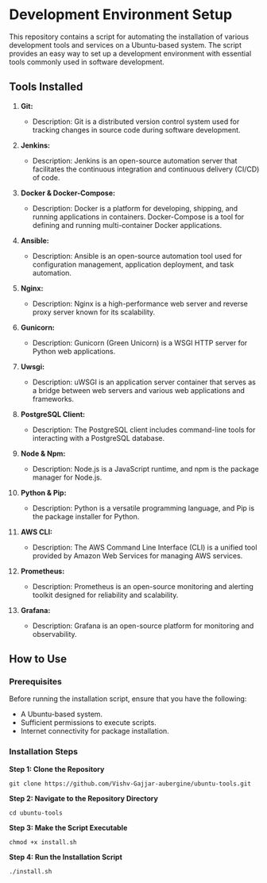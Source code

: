# Development Environment Setup

This repository contains a script for automating the installation of various development tools and services on a Ubuntu-based system. The script provides an easy way to set up a development environment with essential tools commonly used in software development.

## Tools Installed

1. **Git:**
   - Description: Git is a distributed version control system used for tracking changes in source code during software development.

2. **Jenkins:**
   - Description: Jenkins is an open-source automation server that facilitates the continuous integration and continuous delivery (CI/CD) of code.

3. **Docker & Docker-Compose:**
   - Description: Docker is a platform for developing, shipping, and running applications in containers. Docker-Compose is a tool for defining and running multi-container Docker applications.

4. **Ansible:**
   - Description: Ansible is an open-source automation tool used for configuration management, application deployment, and task automation.

5. **Nginx:**
   - Description: Nginx is a high-performance web server and reverse proxy server known for its scalability.

6. **Gunicorn:**
   - Description: Gunicorn (Green Unicorn) is a WSGI HTTP server for Python web applications.

7. **Uwsgi:**
   - Description: uWSGI is an application server container that serves as a bridge between web servers and various web applications and frameworks.

8. **PostgreSQL Client:**
   - Description: The PostgreSQL client includes command-line tools for interacting with a PostgreSQL database.

9. **Node & Npm:**
   - Description: Node.js is a JavaScript runtime, and npm is the package manager for Node.js.

10. **Python & Pip:**
    - Description: Python is a versatile programming language, and Pip is the package installer for Python.

11. **AWS CLI:**
    - Description: The AWS Command Line Interface (CLI) is a unified tool provided by Amazon Web Services for managing AWS services.

12. **Prometheus:**
    - Description: Prometheus is an open-source monitoring and alerting toolkit designed for reliability and scalability.

13. **Grafana:**
    - Description: Grafana is an open-source platform for monitoring and observability.

## How to Use

### Prerequisites

Before running the installation script, ensure that you have the following:

- A Ubuntu-based system.
- Sufficient permissions to execute scripts.
- Internet connectivity for package installation.

### Installation Steps

**Step 1: Clone the Repository**

```
git clone https://github.com/Vishv-Gajjar-aubergine/ubuntu-tools.git
```

**Step 2: Navigate to the Repository Directory**

```
cd ubuntu-tools
```

**Step 3: Make the Script Executable**

```
chmod +x install.sh
```

**Step 4: Run the Installation Script**

```
./install.sh
```
